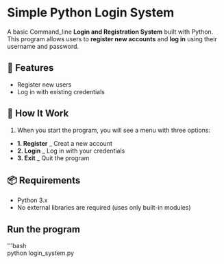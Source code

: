 # Simple Python Login System

A basic Command_line **Login and Registration System** built with Python.
This program allows users to **register new accounts** and **log in** using their username and password.


## 🚀 Features 

- Register new users
- Log in with existing credentials

## 🧩 How It Work 

1. When you start the program, you will see a menu with three options:
- **1. Register** _ Creat a new account
- **2. Login** _ Log in with your credentials
- **3. Exit** _ Quit the program

## 📦 Requirements

- Python 3.x
- No external libraries are required (uses only built-in modules)

## Run the program 

'''bash  
python login_system.py
